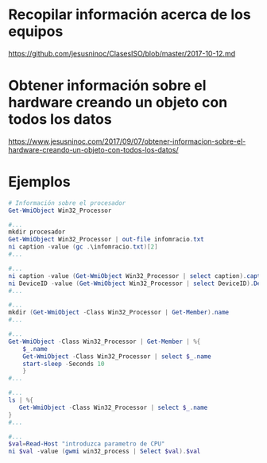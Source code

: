 # Recopilar información acerca de los equipos
https://github.com/jesusninoc/ClasesISO/blob/master/2017-10-12.md

# Obtener información sobre el hardware creando un objeto con todos los datos
https://www.jesusninoc.com/2017/09/07/obtener-informacion-sobre-el-hardware-creando-un-objeto-con-todos-los-datos/

# Ejemplos
```PowerShell
# Información sobre el procesador
Get-WmiObject Win32_Processor

#...
mkdir procesador
Get-WmiObject Win32_Processor | out-file infomracio.txt
ni caption -value (gc .\infomracio.txt)[2]
#...

#...
ni caption -value (Get-WmiObject Win32_Processor | select caption).caption -Force
ni DeviceID -value (Get-WmiObject Win32_Processor | select DeviceID).DeviceID -Force
#...

#...
mkdir (Get-WmiObject -Class Win32_Processor | Get-Member).name
#...

#...
Get-WmiObject -Class Win32_Processor | Get-Member | %{
    $_.name
    Get-WmiObject -Class Win32_Processor | select $_.name
    start-sleep -Seconds 10
    }
#...

#...
ls | %{
   Get-WmiObject -Class Win32_Processor | select $_.name
}
#...

#...
$val=Read-Host "introduzca parametro de CPU"
ni $val -value (gwmi win32_process | Select $val).$val
```

